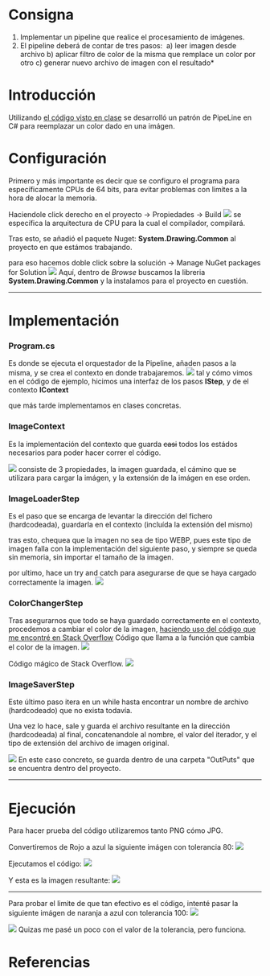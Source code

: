 
# Consigna
1) Implementar un pipeline que realice el procesamiento de imágenes. 
2) El pipeline deberá de contar de tres pasos: 
	a) leer imagen desde archivo
	b) aplicar filtro de color de la misma que remplace un color por otro
    c) generar nuevo archivo de imagen con el resultado*


# Introducción
Utilizando [el código visto en clase](https://github.com/gabrielaramburu/TallerNET/tree/main/01_02b_pipelinePattern/01_02b_pipelinePattern) se desarrolló un patrón de PipeLine en C# para reemplazar un color dado en una imágen.


# Configuración
Primero y más importante es decir que se configuro el programa para específicamente CPUs de 64 bits, para evitar problemas con limites a la hora de alocar la memoria.

Haciendole click derecho en el proyecto -> Propiedades -> Build
![](_attachments/Pasted%20image%2020240819204235.png)
se específica la arquitectura de CPU para la cual el compilador, compilará.


Tras esto, se añadió el paquete Nuget: **System.Drawing.Common** al proyecto en que estámos trabajando.

para eso hacemos doble click sobre la solución -> Manage NuGet packages for Solution
![](_attachments/Pasted%20image%2020240819204905.png)
Aquí, dentro de *Browse* buscamos la libreria **System.Drawing.Common** y la instalamos para el proyecto en cuestión.

---

# Implementación
### Program.cs
Es donde se ejecuta el orquestador de la Pipeline, añaden pasos a la misma, y se crea el contexto en donde trabajaremos.
![](_attachments/Pasted%20image%2020240819205241.png)
tal y cómo vimos en el código de ejemplo, hicimos una interfaz de los pasos **IStep**, y de el contexto **IContext**

que más tarde implementamos en clases concretas.


### ImageContext
Es la implementación del contexto que guarda ~~casi~~ todos los estádos necesarios para poder hacer correr el código.

![](_attachments/Pasted%20image%2020240819205722.png)
consiste de 3 propiedades, la imagen guardada, el cámino que se utilizara para cargar la imágen, y la extensión de la imágen en ese orden.


### ImageLoaderStep
Es el paso que se encarga de levantar la dirección del fichero (hardcodeada), guardarla en el contexto (incluída la extensión del mismo)

tras esto, chequea que la imagen no sea de tipo WEBP, pues este tipo de imagen falla con la implementación del siguiente paso, y siempre se queda sin memoria, sin importar el tamaño de la imagen.

por ultimo, hace un try and catch para asegurarse de que se haya cargado correctamente la imagen.
![](_attachments/Pasted%20image%2020240819205958.png)



### ColorChangerStep
Tras asegurarnos que todo se haya guardado correctamente en el contexto, procedemos a cambiar el color de la imagen, [haciendo uso del código que me encontré en Stack Overflow](https://stackoverflow.com/questions/9871262/replace-color-in-an-image-in-c-sharp)
Código que llama a la función que cambia el color de la imagen.
![](_attachments/Pasted%20image%2020240819211003.png)


Código mágico de Stack Overflow.
![](_attachments/Pasted%20image%2020240819211236.png)


### ImageSaverStep
Este último paso itera en un while hasta encontrar un nombre de archivo (hardcodeado) que no exista todavía.

Una vez lo hace, sale y guarda el archivo resultante en la dirección (hardcodeada) al final, concatenandole al nombre, el valor del iterador, y el tipo de extensión del archivo de imagen original.

![](_attachments/Pasted%20image%2020240819211552.png)
En este caso concreto, se guarda dentro de una carpeta "OutPuts" que se encuentra dentro del proyecto.

---

# Ejecución

Para hacer prueba del código utilizaremos tanto PNG cómo JPG.

Convertiremos de Rojo a azul la siguiente imágen con tolerancia 80:
![](_attachments/Pasted%20image%2020240819212029.png)


Ejecutamos el código:
![](_attachments/Pasted%20image%2020240819212152.png)


Y esta es la imagen resultante:
![](_attachments/Pasted%20image%2020240819212233.png)

---


Para probar el limite de que tan efectivo es el código, intenté pasar la siguiente imágen de naranja a azul con tolerancia 100:
![](_attachments/Pasted%20image%2020240819212926.png)



![](_attachments/Pasted%20image%2020240819212820.png)
Quizas me pasé un poco con el valor de la tolerancia, pero funciona.

# Referencias